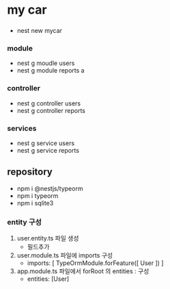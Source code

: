 # my car

###
- nest new mycar

### module 
- nest g moudle users
- nest g module reports
a
### controller
- nest g controller users
- nest g controller reports

### services
- nest g service users
- nest g service reports

## repository
- npm i @nestjs/typeorm 
- npm i typeorm
- npm i sqlite3

### entity 구성
1) user.entity.ts 파일 생성 
    + 필드추가 
2) user.module.ts 파일에 imports 구성 
    + imports: [
        TypeOrmModule.forFeature([
            User
        ])
    ]
3) app.module.ts 파일에서 forRoot 의 entities : 구성 
    + entities: [User]






